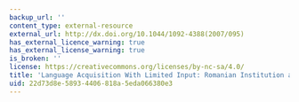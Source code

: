 ```yaml
---
backup_url: ''
content_type: external-resource
external_url: http://dx.doi.org/10.1044/1092-4388(2007/095)
has_external_licence_warning: true
has_external_license_warning: true
is_broken: ''
license: https://creativecommons.org/licenses/by-nc-sa/4.0/
title: 'Language Acquisition With Limited Input: Romanian Institution and Foster Care'
uid: 22d73d8e-5893-4406-818a-5eda066380e3
---
```

